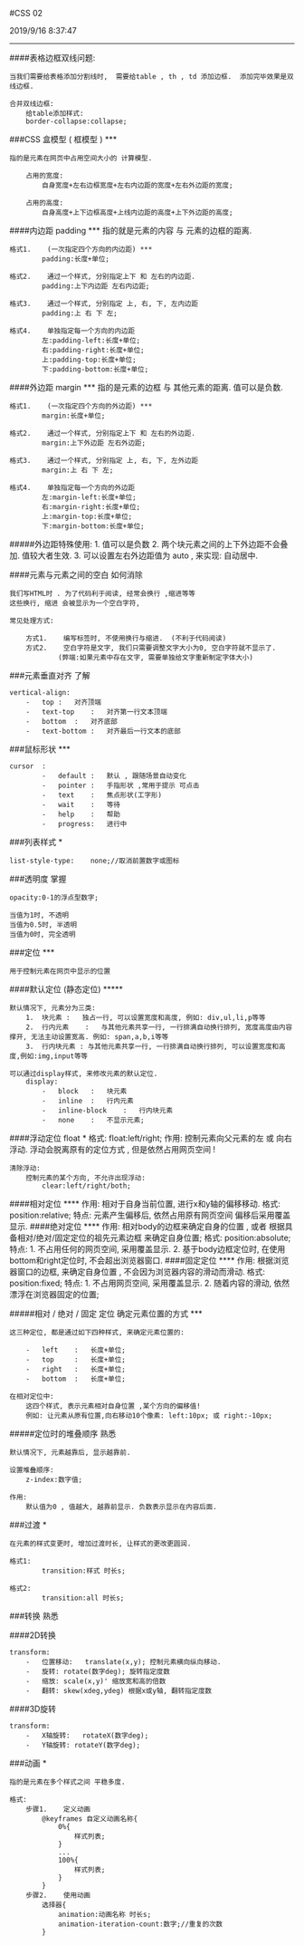 #CSS 02

2019/9/16 8:37:47 

----

####表格边框双线问题:

	当我们需要给表格添加分割线时,  需要给table , th , td 添加边框.  添加完毕效果是双线边框.
	
	合并双线边框:
		给table添加样式:
		border-collapse:collapse;

###CSS 盒模型 ( 框模型 ) ***

	指的是元素在网页中占用空间大小的 计算模型.

		占用的宽度:
			自身宽度+左右边框宽度+左右内边距的宽度+左右外边距的宽度;

		占用的高度:
			自身高度+上下边框高度+上线内边距的高度+上下外边距的高度;

####内边距 padding ***
	指的就是元素的内容 与 元素的边框的距离.

	格式1.	(一次指定四个方向的内边距) ***
			padding:长度+单位;
	
	格式2.	通过一个样式, 分别指定上下 和 左右的内边距.
			padding:上下内边距 左右内边距;

	格式3.	通过一个样式, 分别指定 上, 右, 下, 左内边距
			padding:上 右 下 左;

	格式4.	单独指定每一个方向的内边距
			左:padding-left:长度+单位;
			右:padding-right:长度+单位;
			上:padding-top:长度+单位;
			下:padding-bottom:长度+单位;

####外边距 margin ***
	指的是元素的边框 与 其他元素的距离. 值可以是负数.

	格式1.	(一次指定四个方向的外边距) ***
			margin:长度+单位;
	
	格式2.	通过一个样式, 分别指定上下 和 左右的外边距.
			margin:上下外边距 左右外边距;

	格式3.	通过一个样式, 分别指定 上, 右, 下, 左外边距
			margin:上 右 下 左;

	格式4.	单独指定每一个方向的外边距
			左:margin-left:长度+单位;
			右:margin-right:长度+单位;
			上:margin-top:长度+单位;
			下:margin-bottom:长度+单位;
#####外边距特殊使用:
	1.	值可以是负数
	2.	两个块元素之间的上下外边距不会叠加. 值较大者生效.
	3.	可以设置左右外边距值为 auto , 来实现: 自动居中.

####元素与元素之间的空白 如何消除

	我们写HTML时 . 为了代码利于阅读, 经常会换行 ,缩进等等
	这些换行, 缩进 会被显示为一个空白字符, 

	常见处理方式:

		方式1.	编写标签时, 不使用换行与缩进.  (不利于代码阅读)
		方式2.	空白字符是文字, 我们只需要调整文字大小为0, 空白字符就不显示了.
				(弊端:如果元素中存在文字, 需要单独给文字重新制定字体大小)


###元素垂直对齐 了解

	vertical-align: 
		-	top	:	对齐顶端
		-	text-top	:	对齐第一行文本顶端
		-	bottom	:	对齐底部
		-	text-bottom	:	对齐最后一行文本的底部


###鼠标形状 ***

	cursor	:	
			-	default	:	默认 , 跟随场景自动变化
			-	pointer	:	手指形状 ,常用于提示 可点击
			-	text	:	焦点形状(工字形)
			-	wait	:	等待
			-	help	:	帮助
			-	progress:	进行中


###列表样式 *

	list-style-type:	none;//取消前置数字或图标

###透明度 掌握

	opacity:0-1的浮点型数字;

	当值为1时, 不透明 
	当值为0.5时, 半透明
	当值为0时, 完全透明

###定位 ***

	用于控制元素在网页中显示的位置

####默认定位 (静态定位) *****

	默认情况下, 元素分为三类: 
		1.	块元素	:	独占一行, 可以设置宽度和高度, 例如: div,ul,li,p等等
		2.	行内元素	:	与其他元素共享一行, 一行排满自动换行排列, 宽度高度由内容撑开, 无法主动设置宽高. 例如: span,a,b,i等等
		3.	行内块元素 : 与其他元素共享一行, 一行排满自动换行排列, 可以设置宽度和高度,例如:img,input等等

	可以通过display样式, 来修改元素的默认定位.
		display:
			-	block	:	块元素
			-	inline	:	行内元素
			-	inline-block	:	行内块元素
			-	none	:	不显示元素;


####浮动定位 float *
	格式:
		float:left/right;
	作用:
		控制元素向父元素的左 或 向右浮动.
		浮动会脱离原有的定位方式 , 但是依然占用网页空间 !

	清除浮动:
		控制元素的某个方向, 不允许出现浮动:
			clear:left/right/both;
	

####相对定位 ****
	作用:	相对于自身当前位置, 进行x和y轴的偏移移动.
	格式:	position:relative;
	特点:	元素产生偏移后, 依然占用原有网页空间 偏移后采用覆盖显示.
####绝对定位 ****
	作用:	相对body的边框来确定自身的位置 , 或者 根据具备相对/绝对/固定定位的祖先元素边框 来确定自身位置;
	格式:	position:absolute;
	特点:	
			1.	不占用任何的网页空间, 采用覆盖显示.
			2.	基于body边框定位时, 在使用bottom和right定位时, 不会超出浏览器窗口.
####固定定位 ****
	作用:	根据浏览器窗口的边框, 来确定自身位置 , 不会因为浏览器内容的滑动而滑动.
	格式:	position:fixed;
	特点:	
			1.	不占用网页空间, 采用覆盖显示.
			2.	随着内容的滑动, 依然漂浮在浏览器固定的位置;
	

#####相对 / 绝对 / 固定 定位 确定元素位置的方式 ***

	这三种定位, 都是通过如下四种样式, 来确定元素位置的:
		
		-	left	:	长度+单位;
		-	top		:	长度+单位;
		-	right	:	长度+单位;
		-	bottom	:	长度+单位;

	在相对定位中:
		这四个样式, 表示元素相对自身位置 ,某个方向的偏移值!
		例如:	让元素从原有位置,向右移动10个像素:	left:10px; 或 right:-10px;


#####定位时的堆叠顺序 熟悉

	默认情况下, 元素越靠后, 显示越靠前.
	
	设置堆叠顺序:
		z-index:数字值;

	作用:
		默认值为0 , 值越大, 越靠前显示. 负数表示显示在内容后面.


###过渡 *

	在元素的样式变更时, 增加过渡时长, 让样式的更改更圆润.

	格式1:
			transition:样式 时长s;

	格式2:
			transition:all 时长s;


	
###转换 熟悉

####2D转换

	transform:
		-	位置移动:	translate(x,y); 控制元素横向纵向移动.
		-	旋转:	rotate(数字deg); 旋转指定度数
		-	缩放:	scale(x,y)'	缩放宽和高的倍数
		-	翻转:	skew(xdeg,ydeg) 根据x或y轴, 翻转指定度数

####3D旋转
	
	transform:
		-	X轴旋转:	rotateX(数字deg);
		-	Y轴旋转: rotateY(数字deg);

###动画 * 

	指的是元素在多个样式之间 平稳多度.

	格式:
		步骤1.	定义动画
			@keyframes 自定义动画名称{
				0%{
					样式列表;
				}
				...
				100%{
					样式列表;
				}
			}
		步骤2.	使用动画
			选择器{
				animation:动画名称 时长s;
				animation-iteration-count:数字;//重复的次数
			}